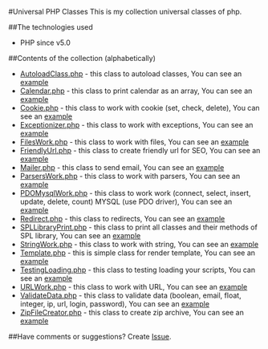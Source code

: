 #Universal PHP Classes
This is my collection universal classes of php.

##The technologies used
* PHP since v5.0

##Contents of the collection (alphabetically)
* [AutoloadClass.php](https://github.com/Nytla/Universal-PHP-Classes/blob/master/classes/AutoloadClass.php) - this class to autoload classes, You can see an [example](https://github.com/Nytla/Universal-PHP-Classes/blob/master/examples/AutoloadClass_example.php)
* [Calendar.php](https://github.com/Nytla/Universal-PHP-Classes/blob/master/classes/Calendar.php) - this class to print calendar as an array, You can see an [example](https://github.com/Nytla/Universal-PHP-Classes/blob/master/examples/Calendar_example.php)
* [Cookie.php](https://github.com/Nytla/Universal-PHP-Classes/blob/master/classes/Cookie.php) - this class to work with cookie (set, check, delete), You can see an [example](https://github.com/Nytla/Universal-PHP-Classes/blob/master/examples/Cookie_example.php)
* [Exceptionizer.php](https://github.com/Nytla/Universal-PHP-Classes/blob/master/classes/Exceptionizer.php) - this class to work with exceptions, You can see an [example](https://github.com/Nytla/Universal-PHP-Classes/blob/master/examples/Exceptionizer_example.php)
* [FilesWork.php](https://github.com/Nytla/Universal-PHP-Classes/blob/master/classes/FilesWork.php) - this class to work with files, You can see an [example](https://github.com/Nytla/Universal-PHP-Classes/blob/master/examples/FilesWork_example.php)
* [FriendlyUrl.php](https://github.com/Nytla/Universal-PHP-Classes/blob/master/classes/FriendlyUrl.php) - this class to create friendly url for SEO, You can see an [example](https://github.com/Nytla/Universal-PHP-Classes/blob/master/examples/FriendlyUrl_example.php)
* [Mailer.php](https://github.com/Nytla/Universal-PHP-Classes/blob/master/classes/Mailer.php) - this class to send email, You can see an [example](https://github.com/Nytla/Universal-PHP-Classes/blob/master/examples/Mailer_example.php)
* [ParsersWork.php](https://github.com/Nytla/Universal-PHP-Classes/blob/master/classes/ParsersWork.php) - this class to work with parsers, You can see an [example](https://github.com/Nytla/Universal-PHP-Classes/blob/master/examples/ParsersWork_example.php)
* [PDOMysqlWork.php](https://github.com/Nytla/Universal-PHP-Classes/blob/master/classes/PDOMysqlWork.php) - this class to work work (connect, select, insert, update, delete, count) MYSQL (use PDO driver), You can see an [example](https://github.com/Nytla/Universal-PHP-Classes/blob/master/examples/PDOMysqlWork_example.php)
* [Redirect.php](https://github.com/Nytla/Universal-PHP-Classes/blob/master/classes/Redirect.php) - this class to redirects, You can see an [example](https://github.com/Nytla/Universal-PHP-Classes/blob/master/examples/Redirect_example.php)
* [SPLLibraryPrint.php](https://github.com/Nytla/Universal-PHP-Classes/blob/master/classes/SPLLibraryPrint.php) - this class to print all classes and their methods of SPL library, You can see an [example](https://github.com/Nytla/Universal-PHP-Classes/blob/master/examples/SPLLibraryPrint_example.php)
* [StringWork.php](https://github.com/Nytla/Universal-PHP-Classes/blob/master/classes/StringWork.php) - this class to work with string, You can see an [example](https://github.com/Nytla/Universal-PHP-Classes/blob/master/examples/StringWork_example.php)
* [Template.php](https://github.com/Nytla/Universal-PHP-Classes/blob/master/classes/Template.php) - this is simple class for render template, You can see an [example](https://github.com/Nytla/Universal-PHP-Classes/blob/master/examples/Template_example.php)
* [TestingLoading.php](https://github.com/Nytla/Universal-PHP-Classes/blob/master/classes/TestingLoading.php) - this class to testing loading your scripts, You can see an [example](https://github.com/Nytla/Universal-PHP-Classes/blob/master/examples/TestingLoading_example.php)
* [URLWork.php](https://github.com/Nytla/Universal-PHP-Classes/blob/master/classes/URLWork.php) - this class to work with URL, You can see an [example](https://github.com/Nytla/Universal-PHP-Classes/blob/master/examples/URLWork_example.php)
* [ValidateData.php](https://github.com/Nytla/Universal-PHP-Classes/blob/master/classes/ValidateData.php) - this class to validate data (boolean, email, float, integer, ip, url, login, password), You can see an [example](https://github.com/Nytla/Universal-PHP-Classes/blob/master/examples/ValidateData_example.php)
* [ZipFileCreator.php](https://github.com/Nytla/Universal-PHP-Classes/blob/master/classes/ZipFileCreator.php) - this class to create zip archive, You can see an [example](https://github.com/Nytla/Universal-PHP-Classes/blob/master/examples/ZipFileCreator_example.php)

##Have comments or suggestions?
Create [Issue](https://github.com/Nytla/Universal-PHP-Classes/issues).